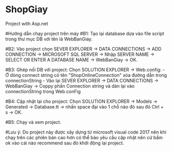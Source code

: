 # ShopGiay
Project with Asp.net

#Hướng dẫn chạy project trên máy
#B1: Tạo lại database dựa vào file script trong thư mục DB với tên là WebBanGiay.

#B2: Vào project chọn SEVER EXPLORER -> DATA CONNECTIONS -> ADD CONNECTION -> MICROSOFT SQL SERVER -> Nhập SERVER NAME -> SELECT OR ENTER A DATABASE NAME -> WebBanGiay -> OK.

#B3: Ghép nối DB với project: Chọn SOLUTION EXPLORER -> Web.config:
     - Ở dòng connect string có tên "ShopOnlineConnection" xóa đường dẫn trong connectionString
     - Vào lại SEVER EXPLORER -> DATA CONNECTIONS -> WebBanGiay -> Coppy phần Connection string và dán lại vào connectionString trong Web.conFig
     
#B4: Cập nhật lại cho project: Chọn SOLUTION EXPLORER -> Models -> Generated -> Database.tt -> nhấn space đại vào 1 chỗ nào đó sau đó Ctrl + s -> OK.

#B5: Chạy và xem project.

#Lưu ý: Do project này được xây dựng từ microsoft visual code 2017 nên khi chạy trên các phiên bản cao hơn có thể báo yêu cầu cập nhật nên cứ bấm ok vào cái nào recommend sau đó khởi động lại project.

